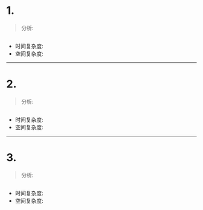 # 1.

> 分析:

```cpp

```

- 时间复杂度:
- 空间复杂度:

***

# 2.

> 分析:

```cpp

```

- 时间复杂度:
- 空间复杂度:

***

# 3.

> 分析:

```cpp

```

- 时间复杂度:
- 空间复杂度:
